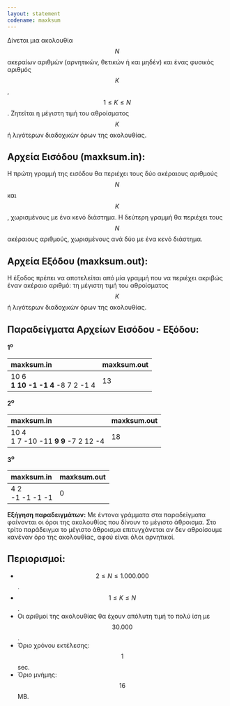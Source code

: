 ```yaml
---
layout: statement
codename: maxksum
---
```


Δίνεται μια ακολουθία $$N$$ ακεραίων αριθμών (αρνητικών, θετικών ή και μηδέν) και ένας φυσικός αριθμός $$K$$, $$1 \leq K \leq N$$. Ζητείται η μέγιστη τιμή του αθροίσματος $$K$$ ή λιγότερων διαδοχικών όρων της ακολουθίας.

## Αρχεία Εισόδου (maxksum.in):

Η πρώτη γραμμή της εισόδου θα περιέχει τους δύο ακέραιους αριθμούς $$N$$ και $$K$$, χωρισμένους με ένα κενό διάστημα. Η δεύτερη γραμμή θα περιέχει τους $$N$$ ακέραιους αριθμούς, χωρισμένους ανά δύο με ένα κενό διάστημα.

## Αρχεία Εξόδου (maxksum.out):

Η έξοδος πρέπει να αποτελείται από μία γραμμή που να περιέχει ακριβώς έναν ακέραιο αριθμό: τη μέγιστη τιμή του αθροίσματος $$K$$ ή λιγότερων διαδοχικών όρων της ακολουθίας.

## Παραδείγματα Αρχείων Εισόδου - Εξόδου:

**1<sup>o</sup>**

| **maxksum.in**      | **maxksum.out** |
| :--- | :--- |
| 10 6<br><b>1 10 -1 -1 4</b> -8 7 2 -1 4 | 13 |

**2<sup>o</sup>**

| **maxksum.in**      | **maxksum.out** |
| :--- | :--- |
| 10 4<br>1 7 -10 -11 <b>9 9</b> -7 2 12 -4 | 18 |

**3<sup>o</sup>**

| **maxksum.in**      | **maxksum.out** |
| :--- | :--- |
| 4 2<br>-1 -1 -1 -1 | 0 |

**Εξήγηση παραδειγμάτων:** Με έντονα γράμματα στα παραδείγματα φαίνονται οι όροι της ακολουθίας που δίνουν το μέγιστο άθροισμα. Στο τρίτο παράδειγμα το μέγιστο άθροισμα επιτυγχάνεται αν δεν αθροίσουμε κανέναν όρο της ακολουθίας, αφού είναι όλοι αρνητικοί.

## Περιορισμοί:

 - $$2 \leq N \leq 1.000.000$$.
 - $$1 \leq K \leq N$$.
 - Οι αριθμοί της ακολουθίας θα έχουν απόλυτη τιμή το πολύ ίση με $$30.000$$.
 - Όριο χρόνου εκτέλεσης: $$1$$ sec.
 - Όριο μνήμης: $$16$$ MB.
